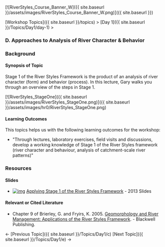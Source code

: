 [![RiverStyles_Course_Banner_W]({{ site.baseurl }}/assets/images/RiverStyles_Course_Banner_W.png)]({{ site.baseurl }})



[Workshop Topics]({{ site.baseurl }}/topics)‎ > ‎[Day 1]({{ site.baseurl }}/Topics/Day1/day-1)‎ > ‎

### D. Approaches to Analysis of River Character & Behavior



### Background

#### Synopsis of Topic

Stage 1 of the River Styles Framework is the product of an analysis of river character (form) and behavior (process).  In this lecture, Gary walks you through an overview of the steps in Stage 1. 

[![RiverStyles_StageOne]({{ site.baseurl }}/assets/images/RiverStyles_StageOne.png)]({{ site.baseurl }}/assets/images/hr0/RiverStyles_StageOne.png)

#### Learning Outcomes

This topics helps us with the following learning outcomes for the workshop:

- "Through lectures, laboratory exercises, field visits and discussions, develop a working knowledge of Stage 1 of the River Styles framework (river character and behaviour, analysis of catchment-scale river patterns)"



### Resources

#### Slides

- [![img](http://riverstyles.joewheaton.org/_/rsrc/1501108766278/workshop-topics/stage1/d-monitoring/pdfIcon.png)](http://riverstyles.joewheaton.org/workshop-topics/stage1/d-monitoring/pdfIcon.png?attredirects=0) [Applying Stage 1 of the River Styles Framework](http://etal.usu.edu/Workshops/RiverStyles/2013/RS%204%20Applying%20Stage%20One%20of%20the%20RS%20framework.pdf) - 2013 Slides

#### Relevant or Cited Literature

- Chapter 9 of  Brierley, G. and Fryirs, K. 2005. [Geomorphology and River Management: Applications of the River Styles Framework](http://www.wiley.com/WileyCDA/WileyTitle/productCd-1405115165.html). - Blackwell Publishing.



← [Previous Topic]({{ site.baseurl }}/Topics/Day1/c)                     [Next Topic]({{ site.baseurl }}/Topics/Day1/e) →